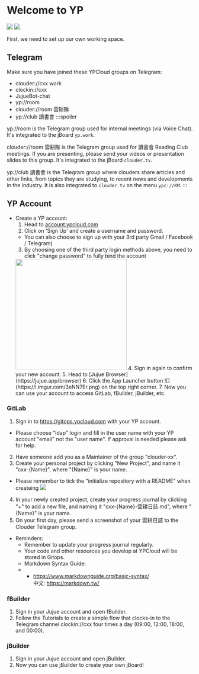 # Welcome to YP
![](https://i.imgur.com/FTdU6lQ.jpg)
![](https://i.imgur.com/kR4cYiI.jpg)

First, we need to set up our own working space.
## Telegram
Make sure you have joined these YPCloud groups on Telegram:
* clouder://cxx work
* clockin://cxx
* JujueBot-chat
* yp://room
* clouder://room 雲耕隊
* yp://club 讀書會
:::spoiler

yp://room is the Telegram group used for internal meetings (via Voice Chat). It's integrated to the jBoard `yp.work`. 

clouder://room 雲耕隊 is the Telegram group used for 讀書會 Reading Club meetings. If you are presenting, please send your videos or presentation slides to this group. It's integrated to the jBoard `clouder.tv`. 

yp://club 讀書會 is the Telegram group where clouders share articles and other links, from topics they are studying, to recent news and developments in the industry. It is also integrated to `clouder.tv` on the menu `ypc://KM`.
:::

## YP Account
* Create a YP account:
    1. Head to [account.ypcloud.com](https://account.ypcloud.com/#/login)
    2. Click on 'Sign Up' and create a username and password.
    - You can also choose to sign up with your 3rd party Gmail / Facebook / Telegram)
    3. By choosing one of the third party login methods above, you need to  click "change password" to fully bind the account
    <img src="https://i.imgur.com/TAbqWvv.png" width=300 height=300>
    4. Sign in again to confirm your new account.
    5. Head to [Jujue Browser](https://jujue.app/browser)
    6. Click the App Launcher button ![](https://i.imgur.com/3eNN7Er.png) on the top right corner.
    7. Now you can use your account to access GitLab, fBuilder, jBuilder, etc.

### GitLab
1. Sign in to https://gitops.ypcloud.com with your YP account.
- Please choose "ldap" login and fill in the user name with your YP account "email" not the "user name". If approval is needed please ask for help.
2. Have someone add you as a Maintainer of the group "clouder-xx".
3. Create your personal project by clicking "New Project", and name it "cxx-{Name}", where "{Name}" is your name.
* Please remember to tick the "initialize repository with a README" when createing 
![](https://i.imgur.com/H4ZX5na.png)
4. In your newly created project, create your progress journal by clicking "+" to add a new file, and naming it "cxx-{Name}-雲耕日誌.md", where "{Name}" is your name. 
5. On your first day, please send a screenshot of your 雲耕日誌 to the Clouder Telegram group. 

* Reminders: 
    * Remember to update your progress journal regularly.
    * Your code and other resources you develop at YPCloud will be stored in Gitops.
    * Markdown Syntax Guide: 
    * - https://www.markdownguide.org/basic-syntax/ <br> 中文: https://markdown.tw/

### fBuilder
1. Sign in your Jujue account and open fBuilder.
2. Follow the Tutorials to create a simple flow that clocks-in to the Telegram channel clockin://cxx four times a day (09:00, 12:00, 18:00, and 00:00).

### jBuilder
1. Sign in your Jujue account and open jBuilder.
2. Now you can use jBuilder to create your own jBoard!
